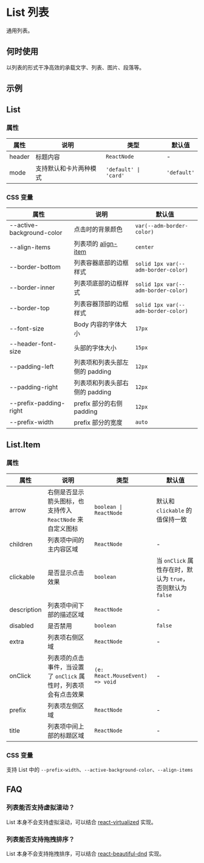 # List 列表

通用列表。

## 何时使用

以列表的形式干净高效的承载文字、列表、图片、段落等。

## 示例

<code src="./demos/demo1.tsx"></code>

<code src="./demos/demo3.tsx"></code>

<code src="./demos/demo2.tsx"></code>

## List

### 属性

| 属性   | 说明                   | 类型                  | 默认值      |
| ------ | ---------------------- | --------------------- | ----------- |
| header | 标题内容               | `ReactNode`           | -           |
| mode   | 支持默认和卡片两种模式 | `'default' \| 'card'` | `'default'` |

### CSS 变量

| 属性 | 说明 | 默认值 |
| --- | --- | --- |
| --active-background-color | 点击时的背景颜色 | `var(--adm-border-color)` |
| --align-items | 列表项的 [align-item](https://developer.mozilla.org/en-US/docs/Web/CSS/align-items) | `center` |
| --border-bottom | 列表容器底部的边框样式 | `solid 1px var(--adm-border-color)` |
| --border-inner | 列表项底部的边框样式 | `solid 1px var(--adm-border-color)` |
| --border-top | 列表容器顶部的边框样式 | `solid 1px var(--adm-border-color)` |
| --font-size | Body 内容的字体大小 | `17px` |
| --header-font-size | 头部的字体大小 | `15px` |
| --padding-left | 列表项和列表头部左侧的 padding | `12px` |
| --padding-right | 列表项和列表头部右侧的 padding | `12px` |
| --prefix-padding-right | prefix 部分的右侧 padding | `12px` |
| --prefix-width | prefix 部分的宽度 | `auto` |

## List.Item

### 属性

| 属性 | 说明 | 类型 | 默认值 |
| --- | --- | --- | --- |
| arrow | 右侧是否显示箭头图标，也支持传入 `ReactNode` 来自定义图标 | `boolean \| ReactNode` | 默认和 `clickable` 的值保持一致 |
| children | 列表项中间的主内容区域 | `ReactNode` | - |
| clickable | 是否显示点击效果 | `boolean` | 当 `onClick` 属性存在时，默认为 `true`，否则默认为 `false` |
| description | 列表项中间下部的描述区域 | `ReactNode` | - |
| disabled | 是否禁用 | `boolean` | `false` |
| extra | 列表项右侧区域 | `ReactNode` | - |
| onClick | 列表项的点击事件，当设置了 `onClick` 属性时，列表项会有点击效果 | `(e: React.MouseEvent) => void` | - |
| prefix | 列表项左侧区域 | `ReactNode` | - |
| title | 列表项中间上部的标题区域 | `ReactNode` | - |

### CSS 变量

支持 List 中的 `--prefix-width`、`--active-background-color`、`--align-items`

## FAQ

### 列表能否支持虚拟滚动？

List 本身不会支持虚拟滚动，可以结合 [react-virtualized](https://github.com/bvaughn/react-virtualized) 实现。

### 列表能否支持拖拽排序？

List 本身不会支持拖拽排序，可以结合 [react-beautiful-dnd](https://github.com/atlassian/react-beautiful-dnd) 实现。
